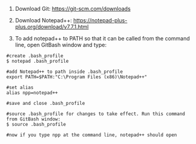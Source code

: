 1. Download Git: https://git-scm.com/downloads
2. Download Notepad++: https://notepad-plus-plus.org/download/v7.7.1.html

3. To add notepad++ to PATH so that it can be called from the command line, open GitBash window and type:
```
#create .bash_profile
$ notepad .bash_profile

#add Notepad++ to path inside .bash_profile
export PATH=$PATH:"C:\Program Files (x86)\Notepad++" 

#set alias
alias npp=notepad++

#save and close .bash_profile

#source .bash_profile for changes to take effect. Run this command from GitBash window:
$ source .bash_profile

#now if you type npp at the command line, notepad++ should open
```
